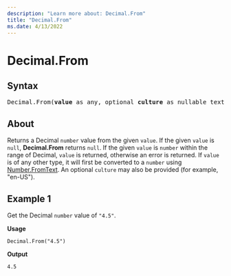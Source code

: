 ```yaml
---
description: "Learn more about: Decimal.From"
title: "Decimal.From"
ms.date: 4/13/2022
---
```

# Decimal.From

## Syntax

<pre>
Decimal.From(<b>value</b> as any, optional <b>culture</b> as nullable text) as nullable number
</pre>
  
## About

Returns a Decimal `number` value from the given `value`. If the given `value` is `null`, **Decimal.From** returns `null`. If the given `value` is `number` within the range of Decimal, `value` is returned, otherwise an error is returned. If `value` is of any other type, it will first be converted to a `number` using [Number.FromText](/powerquery-m/number-fromtext). An optional `culture` may also be provided (for example, "en-US").

## Example 1

Get the Decimal `number` value of `"4.5"`.

**Usage**

```powerquery-m
Decimal.From("4.5")
```

**Output**

`4.5`

